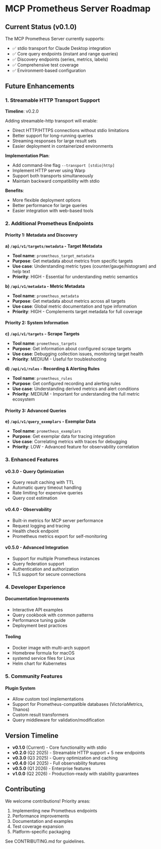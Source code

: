 # MCP Prometheus Server Roadmap

## Current Status (v0.1.0)

The MCP Prometheus Server currently supports:
- ✅ stdio transport for Claude Desktop integration
- ✅ Core query endpoints (instant and range queries)
- ✅ Discovery endpoints (series, metrics, labels)
- ✅ Comprehensive test coverage
- ✅ Environment-based configuration

## Future Enhancements

### 1. Streamable HTTP Transport Support

**Timeline**: v0.2.0

Adding streamable-http transport will enable:
- Direct HTTP/HTTPS connections without stdio limitations
- Better support for long-running queries
- Streaming responses for large result sets
- Easier deployment in containerized environments

**Implementation Plan**:
- Add command-line flag `--transport [stdio|http]`
- Implement HTTP server using Warp
- Support both transports simultaneously
- Maintain backward compatibility with stdio

**Benefits**:
- More flexible deployment options
- Better performance for large queries
- Easier integration with web-based tools

### 2. Additional Prometheus Endpoints

#### Priority 1: Metadata and Discovery

**a) `/api/v1/targets/metadata` - Target Metadata**
- **Tool name**: `prometheus_target_metadata`
- **Purpose**: Get metadata about metrics from specific targets
- **Use case**: Understanding metric types (counter/gauge/histogram) and help text
- **Priority**: HIGH - Essential for understanding metric semantics

**b) `/api/v1/metadata` - Metric Metadata**
- **Tool name**: `prometheus_metadata`
- **Purpose**: Get metadata about metrics across all targets
- **Use case**: Global metric documentation and type information
- **Priority**: HIGH - Complements target metadata for full coverage

#### Priority 2: System Information

**c) `/api/v1/targets` - Scrape Targets**
- **Tool name**: `prometheus_targets`
- **Purpose**: Get information about configured scrape targets
- **Use case**: Debugging collection issues, monitoring target health
- **Priority**: MEDIUM - Useful for troubleshooting

**d) `/api/v1/rules` - Recording & Alerting Rules**
- **Tool name**: `prometheus_rules`
- **Purpose**: Get configured recording and alerting rules
- **Use case**: Understanding derived metrics and alert conditions
- **Priority**: MEDIUM - Important for understanding the full metric ecosystem

#### Priority 3: Advanced Queries

**e) `/api/v1/query_exemplars` - Exemplar Data**
- **Tool name**: `prometheus_exemplars`
- **Purpose**: Get exemplar data for tracing integration
- **Use case**: Correlating metrics with traces for debugging
- **Priority**: LOW - Advanced feature for observability correlation

### 3. Enhanced Features

#### v0.3.0 - Query Optimization
- Query result caching with TTL
- Automatic query timeout handling
- Rate limiting for expensive queries
- Query cost estimation

#### v0.4.0 - Observability
- Built-in metrics for MCP server performance
- Request logging and tracing
- Health check endpoint
- Prometheus metrics export for self-monitoring

#### v0.5.0 - Advanced Integration
- Support for multiple Prometheus instances
- Query federation support
- Authentication and authorization
- TLS support for secure connections

### 4. Developer Experience

#### Documentation Improvements
- Interactive API examples
- Query cookbook with common patterns
- Performance tuning guide
- Deployment best practices

#### Tooling
- Docker image with multi-arch support
- Homebrew formula for macOS
- systemd service files for Linux
- Helm chart for Kubernetes

### 5. Community Features

#### Plugin System
- Allow custom tool implementations
- Support for Prometheus-compatible databases (VictoriaMetrics, Thanos)
- Custom result transformers
- Query middleware for validation/modification

## Version Timeline

- **v0.1.0** (Current) - Core functionality with stdio
- **v0.2.0** (Q2 2025) - Streamable HTTP support + 5 new endpoints
- **v0.3.0** (Q3 2025) - Query optimization and caching
- **v0.4.0** (Q4 2025) - Full observability features
- **v0.5.0** (Q1 2026) - Enterprise features
- **v1.0.0** (Q2 2026) - Production-ready with stability guarantees

## Contributing

We welcome contributions! Priority areas:
1. Implementing new Prometheus endpoints
2. Performance improvements
3. Documentation and examples
4. Test coverage expansion
5. Platform-specific packaging

See CONTRIBUTING.md for guidelines.